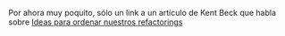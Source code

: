 Por ahora muy poquito, sólo un link a un artículo de Kent Beck que habla sobre [Ideas para ordenar nuestros refactorings](http://www.threeriversinstitute.org/blog/?p=594)
